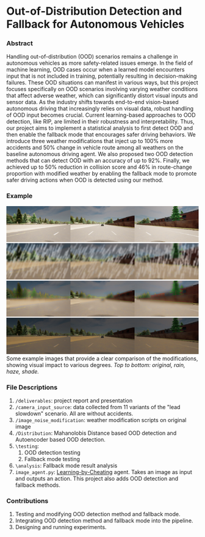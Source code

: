 # Out-of-Distribution Detection and Fallback for Autonomous Vehicles
### Abstract
Handling out-of-distribution (OOD) scenarios remains a challenge in autonomous vehicles as more safety-related issues emerge. In the field of machine learning, OOD cases occur when a learned model encounters input that is not included in training, potentially resulting in decision-making failures. These OOD situations can manifest in various ways, but this project focuses specifically on OOD scenarios involving varying weather conditions that affect adverse weather, which can significantly distort visual inputs and sensor data. As the industry shifts towards end-to-end vision-based autonomous driving that increasingly relies on visual data, robust handling of OOD input becomes crucial. Current learning-based approaches to OOD detection, like RIP, are limited in their robustness and interpretability. Thus, our project aims to implement a statistical analysis to first detect OOD and then enable the fallback mode that encourages safer driving behaviors. We introduce three weather modifications that inject up to 100% more accidents and 50% change in vehicle route among all weathers on the baseline autonomous driving agent. We also proposed two OOD detection methods that can detect OOD with an accuracy of up to 92%. Finally, we achieved up to 50% reduction in collision score and 46% in route-change proportion with modified weather by enabling the fallback mode to promote safer driving actions when OOD is detected using our method.

### Example
![orig](demo_images/orig.png)
![orig](demo_images/rainy_250.png)
![orig](demo_images/hazy_150.png)
![orig](demo_images/shady_0.5.png)
Some example images that provide a clear comparison of the modifications, showing visual impact to various degrees. *Top to bottom: original, rain, haze, shade.*

### File Descriptions
1. `/deliverables`: project report and presentation
2. `/camera_input_source`: data collected from 11 variants of the "lead slowdown" scenario. All are without accidents. 
3. `/image_noise_modification`: weather modification scripts on original image
4. `/Distribution`: Mahanolobis Distance based OOD detection and Autoencoder based OOD detection.
5. `\testing`:
    1. OOD detection testing
    2. Fallback mode testing
6. `\analysis`: Fallback mode result analysis
7. `image_agent.py`: [Learning-by-Cheating](https://github.com/dotchen/LearningByCheating) agent. Takes an image as input and outputs an action. This project also adds OOD detection and fallback methods. 

### Contributions
1. Testing and modifying OOD detection method and fallback mode.
2. Integrating OOD detection method and fallback mode into the pipeline.
3. Designing and running experiments.
